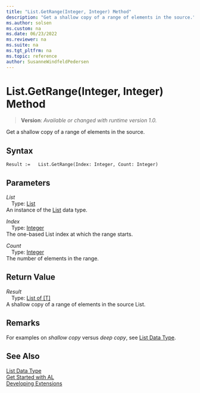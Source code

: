 ```yaml
---
title: "List.GetRange(Integer, Integer) Method"
description: "Get a shallow copy of a range of elements in the source."
ms.author: solsen
ms.custom: na
ms.date: 06/23/2022
ms.reviewer: na
ms.suite: na
ms.tgt_pltfrm: na
ms.topic: reference
author: SusanneWindfeldPedersen
---
```

[//]: # (START>DO_NOT_EDIT)
[//]: # (IMPORTANT:Do not edit any of the content between here and the END>DO_NOT_EDIT.)
[//]: # (Any modifications should be made in the .xml files in the ModernDev repo.)
# List.GetRange(Integer, Integer) Method
> **Version**: _Available or changed with runtime version 1.0._

Get a shallow copy of a range of elements in the source.


## Syntax
```AL
Result :=   List.GetRange(Index: Integer, Count: Integer)
```
## Parameters
*List*  
&emsp;Type: [List](list-data-type.md)  
An instance of the [List](list-data-type.md) data type.  

*Index*  
&emsp;Type: [Integer](../integer/integer-data-type.md)  
The one-based List index at which the range starts.
        
*Count*  
&emsp;Type: [Integer](../integer/integer-data-type.md)  
The number of elements in the range.  


## Return Value
*Result*  
&emsp;Type: [List of [T]](list-data-type.md)  
A shallow copy of a range of elements in the source List.


[//]: # (IMPORTANT: END>DO_NOT_EDIT)

## Remarks

For examples on *shallow copy* versus *deep copy*, see [List Data Type](list-data-type.md).

## See Also
[List Data Type](list-data-type.md)  
[Get Started with AL](../../devenv-get-started.md)  
[Developing Extensions](../../devenv-dev-overview.md)
